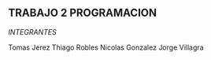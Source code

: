 ## TRABAJO 2 PROGRAMACION

*INTEGRANTES*

Tomas Jerez
Thiago Robles
Nicolas Gonzalez
Jorge Villagra
